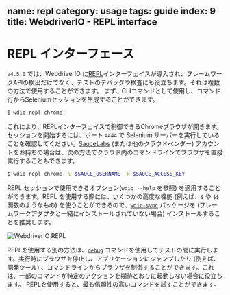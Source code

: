 name: repl
category: usage
tags: guide
index: 9
title: WebdriverIO - REPL interface
---

REPL インターフェース
=====================

`v4.5.0` では、WebdriverIO に[REPL](https://en.wikipedia.org/wiki/Read%E2%80%93eval%E2%80%93print_loop)インターフェイスが導入され、フレームワークAPIの検出だけでなく、テストのデバッグや検査にも役立ちます。それは複数の方法で使用することができます。 まず、CLIコマンドとして使用し、コマンド行からSeleniumセッションを生成することができます。

```sh
$ wdio repl chrome
```

これにより、REPLインターフェイスで制御できるChromeブラウザが開きます。セッションを開始するには、ポート `4444` で Selenium サーバーを実行していることを確認してください。[SauceLabs](https://saucelabs.com)  (または他のクラウドベンダー) アカウントをお持ちの場合は、次の方法でクラウド内のコマンドラインでブラウザを直接実行することもできます。

```sh
$ wdio repl chrome -u $SAUCE_USERNAME -k $SAUCE_ACCESS_KEY
```

REPL セッションで使用できるオプション(`wdio --help` を参照) を適用することができます。REPL を使用する際には、いくつかの高度な機能 (例えば、`$` や `$$` 関数のようなもの) を使うことができるので、[`wdio-sync`](https://github.com/webdriverio/wdio-sync) パッケージを (フレームワークアダプタと一緒にインストールされていない場合) インストールすることを推奨します。

![WebdriverIO REPL](http://webdriver.io/images/repl.gif)

REPLを使用する別の方法は、[`debug`](/api/utility/debug.html) コマンドを使用してテストの間に実行します。実行時にブラウザを停止し、アプリケーションにジャンプしたり (例えば、開発ツール) 、コマンドラインからブラウザを制御することができます。これは、一部のコマンドが特定のアクションを期待どおりに起動しない場合に役立ちます。 REPLを使用すると、最も信頼性の高いコマンドを試すことができます。
